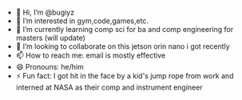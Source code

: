 - 👋 Hi, I’m @bugiyz
- 👀 I’m interested in gym,code,games,etc.
- 🌱 I’m currently learning comp sci for ba and comp engineering for masters (will update) 
- 💞️ I’m looking to collaborate on this jetson orin nano i got recently
- 📫 How to reach me: email is mostly effective
- 😄 Pronouns: he/him
- ⚡ Fun fact: I got hit in the face by a kid's jump rope from work and interned at NASA as their comp and instrument engineer


